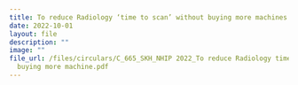 ```yaml
---
title: To reduce Radiology ‘time to scan’ without buying more machines
date: 2022-10-01
layout: file
description: ""
image: ""
file_url: /files/circulars/C_665_SKH_NHIP 2022_To reduce Radiology time to scan without
  buying more machine.pdf
---
```

